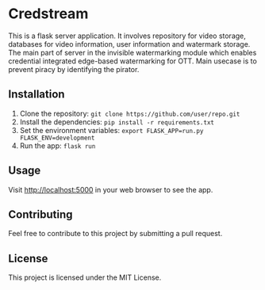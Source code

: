 # Credstream

This is a flask server application. It involves repository for video storage, databases for video information, user information and watermark storage. The main part of server in the invisible watermarking module which enables credential integrated edge-based watermarking for OTT. Main usecase is to prevent piracy by identifying the pirator.

## Installation

1. Clone the repository: `git clone https://github.com/user/repo.git`
2. Install the dependencies: `pip install -r requirements.txt`
3. Set the environment variables: `export FLASK_APP=run.py FLASK_ENV=development`
4. Run the app: `flask run`

## Usage

Visit [http://localhost:5000](http://localhost:5000) in your web browser to see the app.

## Contributing

Feel free to contribute to this project by submitting a pull request.

## License

This project is licensed under the MIT License.

